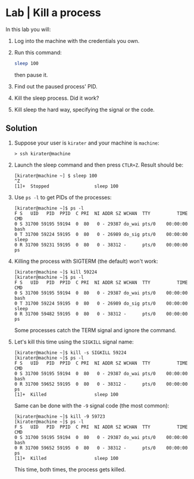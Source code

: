 # Lab | Kill a process

In this lab you will:

1. Log into the machine with the credentials you own.
2. Run this command:

   ```bash
   sleep 100
   ```
   
   then pause it.
3. Find out the paused process' PID.
4. Kill the sleep process. Did it work?
5. Kill sleep the hard way, specifying the signal or the code.

## Solution

1. Suppose your user is `kirater` and your machine is `machine`:

   ```console
   > ssh kirater@machine
   ```

2. Launch the sleep command and then press `CTLR+Z`. Result should be:

   ```console
   [kirater@machine ~] $ sleep 100
   ^Z
   [1]+  Stopped                 sleep 100
   ```
   
3. Use `ps -l` to get PIDs of the processes:

   ```console
   [kirater@machine ~]$ ps -l
   F S   UID   PID  PPID  C PRI  NI ADDR SZ WCHAN  TTY          TIME CMD
   0 S 31700 59195 59194  0  80   0 - 29387 do_wai pts/0    00:00:00 bash
   0 T 31700 59224 59195  0  80   0 - 26989 do_sig pts/0    00:00:00 sleep
   0 R 31700 59231 59195  0  80   0 - 38312 -      pts/0    00:00:00 ps
   ```

4. Killing the process with SIGTERM (the default) won't work:

   ```console
   [kirater@machine ~]$ kill 59224
   [kirater@machine ~]$ ps -l
   F S   UID   PID  PPID  C PRI  NI ADDR SZ WCHAN  TTY          TIME CMD
   0 S 31700 59195 59194  0  80   0 - 29387 do_wai pts/0    00:00:00 bash
   0 T 31700 59224 59195  0  80   0 - 26989 do_sig pts/0    00:00:00 sleep
   0 R 31700 59482 59195  0  80   0 - 38312 -      pts/0    00:00:00 ps
   ```

   Some processes catch the TERM signal and ignore the command.
5. Let's kill this time using the `SIGKILL` signal name:

   ```console
   [kirater@machine ~]$ kill -s SIGKILL 59224
   [kirater@machine ~]$ ps -l
   F S   UID   PID  PPID  C PRI  NI ADDR SZ WCHAN  TTY          TIME CMD
   0 S 31700 59195 59194  0  80   0 - 29387 do_wai pts/0    00:00:00 bash
   0 R 31700 59652 59195  0  80   0 - 38312 -      pts/0    00:00:00 ps
   [1]+  Killed                  sleep 100
   ```

   Same can be done with the `-9` signal code (the most common):

   ```   
   [kirater@machine ~]$ kill -9 59723
   [kirater@machine ~]$ ps -l
   F S   UID   PID  PPID  C PRI  NI ADDR SZ WCHAN  TTY          TIME CMD
   0 S 31700 59195 59194  0  80   0 - 29387 do_wai pts/0    00:00:00 bash
   0 R 31700 59652 59195  0  80   0 - 38312 -      pts/0    00:00:00 ps
   [1]+  Killed                  sleep 100  
   ```

   This time, both times, the process gets killed.
